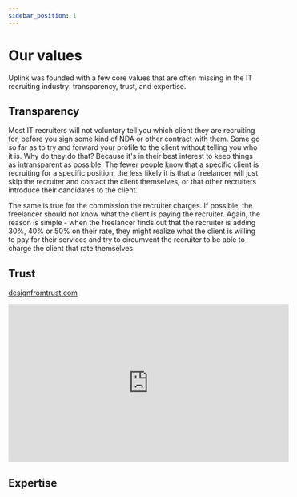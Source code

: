 ```yaml
---
sidebar_position: 1
---
```


# Our values

Uplink was founded with a few core values that are often missing in the IT recruiting industry: transparency, trust, and expertise.

## Transparency

Most IT recruiters will not voluntary tell you which client they are recruiting for, before you sign some kind of NDA or other contract with them. Some go so far as to try and forward your profile to the client without telling you who it is. Why do they do that? Because it's in their best interest to keep things as intransparent as possible. The fewer people know that a specific client is recruiting for a specific position, the less likely it is that a freelancer will just skip the recruiter and contact the client themselves, or that other recruiters introduce their candidates to the client.

The same is true for the commission the recruiter charges. If possible, the freelancer should not know what the client is paying the recruiter. Again, the reason is simple - when the freelancer finds out that the recruiter is adding 30%, 40% or 50% on their rate, they might realize what the client is willing to pay for their services and try to circumvent the recruiter to be able to charge the client that rate themselves.

## Trust

[designfromtrust.com](https://www.designfromtrust.com)

<iframe width="560" height="315" src="https://www.youtube.com/embed/k5MfuwMNcMo" title="YouTube video player" frameborder="0" allow="accelerometer; autoplay; clipboard-write; encrypted-media; gyroscope; picture-in-picture" allowfullscreen></iframe>

## Expertise
